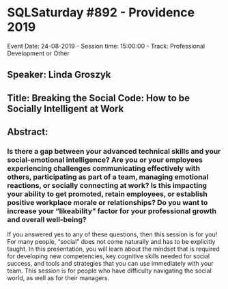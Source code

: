 # SQLSaturday #892 - Providence 2019
Event Date: 24-08-2019 - Session time: 15:00:00 - Track: Professional Development or Other
## Speaker: Linda Groszyk
## Title: Breaking the Social Code: How to be Socially Intelligent at Work
## Abstract:
### Is there a gap between your advanced technical skills and your social-emotional intelligence? Are you or your employees experiencing challenges communicating effectively with others, participating as part of a team, managing emotional reactions, or socially connecting at work? Is this impacting your ability to get promoted, retain employees, or establish positive workplace morale or relationships?  Do you want to increase your “likeability” factor for your professional growth and overall well-being? 

If you answered yes to any of these questions, then this session is for you! For many people, “social” does not come naturally and has to be explicitly taught. In this presentation, you will learn about the mindset that is required for developing new competencies, key cognitive skills needed for social success, and tools and strategies that you can use immediately with your team. This session is for people who have difficulty navigating the social world, as well as for their managers.
